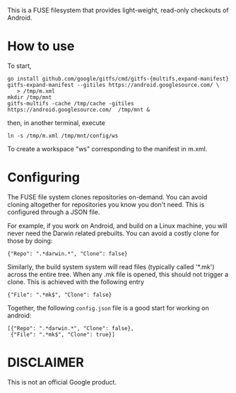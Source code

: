 
This is a FUSE filesystem that provides light-weight, read-only checkouts of
Android.


How to use
==========

To start,

    go install github.com/google/gitfs/cmd/gitfs-{multifs,expand-manifest}
    gitfs-expand-manifest --gitiles https://android.googlesource.com/ \
       > /tmp/m.xml
    mkdir /tmp/mnt
    gitfs-multifs -cache /tmp/cache -gitiles https://android.googlesource.com/  /tmp/mnt &

then, in another terminal, execute

    ln -s /tmp/m.xml /tmp/mnt/config/ws

To create a workspace "ws" corresponding to the manifest in m.xml.


Configuring
===========

The FUSE file system clones repositories on-demand. You can avoid cloning
altogether for repositories you know you don't need.  This is configured through
a JSON file.

For example, if you work on Android, and build on a Linux machine, you will
never need the Darwin related prebuilts. You can avoid a costly clone for those
by doing:

    {"Repo": ".*darwin.*", "Clone": false}

Similarly, the build system system will read files (typically called '*.mk')
across the entire tree. When any .mk file is opened, this should not trigger a
clone. This is achieved with the following entry

    {"File": ".*mk$", "Clone": false}

Together, the following `config.json` file is a good start for working on
android:

    [{"Repo": ".*darwin.*", "Clone": false},
     {"File": ".*mk$", "Clone": true}]


DISCLAIMER
==========

This is not an official Google product.

